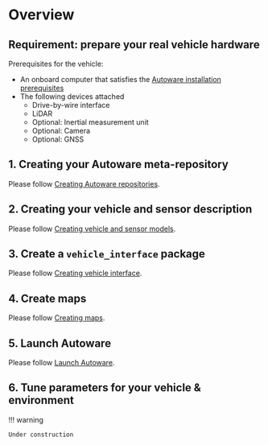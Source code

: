 # Overview

## Requirement: prepare your real vehicle hardware

Prerequisites for the vehicle:

- An onboard computer that satisfies the [Autoware installation prerequisites](../../installation/autoware/source-installation.md#prerequisites)
- The following devices attached
  - Drive-by-wire interface
  - LiDAR
  - Optional: Inertial measurement unit
  - Optional: Camera
  - Optional: GNSS

## 1. Creating your Autoware meta-repository

Please follow [Creating Autoware repositories](./creating-your-autoware-repositories/index.md).

## 2. Creating your vehicle and sensor description

Please follow [Creating vehicle and sensor models](./creating-vehicle-and-sensor-model).

## 3. Create a `vehicle_interface` package

Please follow [Creating vehicle interface](./creating-vehicle-interface-package/creating-vehicle-interface.md).

## 4. Create maps

Please follow [Creating maps](./creating-maps).

## 5. Launch Autoware

Please follow [Launch Autoware](./launch-autoware).

## 6. Tune parameters for your vehicle & environment

!!! warning

    Under construction
